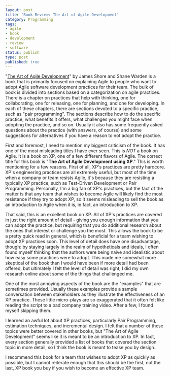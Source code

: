 ```yaml
---
layout: post
title: 'Book Review: The Art of Agile Development'
category: Programming
tags:
- agile
- book
- development
- review
- software
status: publish
type: post
published: true
---
```

"[The Art of Agile Development](http://www.amazon.com/Art-Agile-Development-James-Shore/dp/0596527675/")" by James Shore and Shane Warden is a book that is primarily focused on explaining Agile to people who want to adopt Agile software development practices for their team.  The bulk of book is divided into sections based on a categorization on agile practices.  There is a chapter on practices that help with thinking, one for collaborating, one for releasing, one for planning, and one for developing.  In each of these chapters, there are sections devoted to a specific practice, such as "pair programming".  The sections describe how to do the specific practice, what benefits it offers, what challenges you might face when adopting the practice, and so on.  Usually it also has some frequently asked questions about the practice (with answers, of course) and some suggestions for alternatives if you have a reason to not adopt the practice.

First and foremost, I need to mention my biggest criticism of the book.  It has one of the most misleading titles I have ever seen.  This is *NOT* a book on Agile.  It is a book on XP, one of a few different flavors of Agile.  The correct title for this book is "**The Art of Agile Development using XP**."  This is worth mentioning for a few reasons.  First of all, XP's practices are pretty hardcore.  XP's engineering practices are all extremely useful, but most of the time when a company or team resists Agile, it's because they are resisting a typically XP practice, such as Test-Driven Development or Pair Programming.  Personally, I'm a big fan of XP's practices, but the fact of the matter is that any team that wishes to become Agile will likely find the most resistance if they try to adopt XP, so it seems misleading to sell the book as an introduction to Agile when it is, in fact, an introduction to XP.

That said, this is an excellent book on XP.  All of XP's practices are covered in just the right amount of detail - giving you enough information that you can adopt the practice, but requiring that you do additional research about the ones that interest or challenge you the most.  This allows the book to be a pretty quick read in general, which is beneficial for a team wishing to adopt XP practices soon.  This level of detail does have one disadvantage, though: by staying largely in the realm of hypotheticals and ideals, I often found myself thinking that the authors were being naive and idealistic about how easy some practices were to adopt.  This made me somewhat more skeptical of the book than I would have been if more detail had been offered, but ultimately I felt the level of detail was right; I did my own research online about some of the things that challenged me.

One of the most annoying aspects of the book are the "examples" that are sometimes provided.  Usually these examples provide a sample conversation between stakeholders as they illustrate the effectiveness of an XP practice.  These little micro-plays are so exaggerated that it often felt like reading the script to a bad company training video.  After a few, I found myself skipping them.

I learned an awful lot about XP practices, particularly Pair Programming, estimation techniques, and incremental design.  I felt that a number of these topics were better covered in other books, but "The Art of Agile Development" seems like it is meant to be an introduction to XP.  In fact, every section generally provided a list of books that covered the section topic in more detail, so I think the book is meant to tease you by design.

I recommend this book for a team that wishes to adopt XP as quickly as possible, but I cannot reiterate enough that this should be the first, not the last, XP book you buy if you wish to become an effective XP team.

